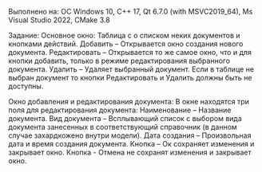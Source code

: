 Выполнено на:
ОС Windows 10, C++ 17, Qt 6.7.0 (with MSVC2019_64), Ms Visual Studio 2022, CMake 3.8

Задание:
Основное окно:  Таблица с о списком неких документов и кнопками действий.
Добавить – Открывается окно создания нового документа.
Редактировать – Открывается то же самое окно, что и для кнопки добавить, только в режиме редактирования выбранного документа.
Удалить – Удаляет выбранный документ.
Если в таблице не выбран документ то кнопки Редактировать и Удалить должны быть не доступны.

Окно добавления и редактирования документа:  В окне находятся три поля для редактирования документа:
Наименование – Название документа.
Вид документа – Всплывающий список с выбором вида документа занесенных в соответствующий справочник (в данном случае захардкожено внутри модели).
Дата создания – Произвольная дата и время создания документа.
Кнопка – Ок сохраняет изменения и закрывает окно.
Кнопка - Отмена не сохранят изменения и закрывает окно.
